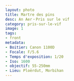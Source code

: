 ```yaml
---
layout: photo
title: Martre des pins
desc: An Aer・Pris sur le vif
category: pris-sur-le-vif
image: 1
tags:
- front
metadata:
- Boitier: Canon 1100D
- Focale: F/5.6
- Temps d'exposition: 1/20
- Iso: 1600
- objectif: 55-250mm
- Lieu: Ploërdut, Morbihan
---
```

